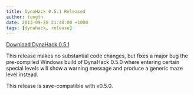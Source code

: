```yaml
---
title: DynaHack 0.5.1 Released
author: tungtn
date: 2013-09-28 21:40:00 +1000
tags: [dynahack, release]
---
```

[Download DynaHack 0.5.1](https://github.com/tung/DynaHack/releases/tag/v0.5.1)

This release makes no substantial code changes, but fixes a major bug the pre-compiled Windows build of DynaHack 0.5.0 where entering certain special levels will show a warning message and produce a generic maze level instead.

This release is save-compatible with v0.5.0.
